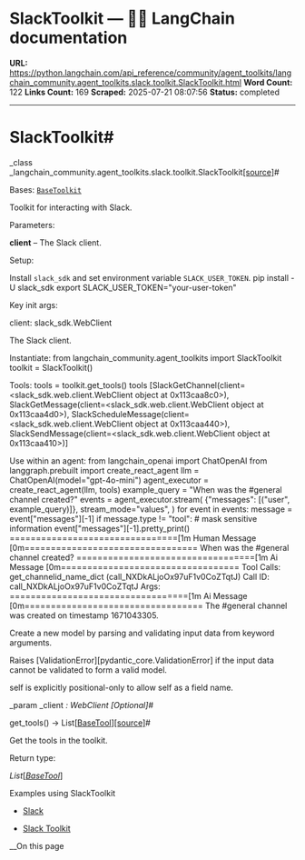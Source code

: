 # SlackToolkit — 🦜🔗 LangChain  documentation

**URL:** https://python.langchain.com/api_reference/community/agent_toolkits/langchain_community.agent_toolkits.slack.toolkit.SlackToolkit.html
**Word Count:** 122
**Links Count:** 169
**Scraped:** 2025-07-21 08:07:56
**Status:** completed

---

# SlackToolkit\#

_class _langchain\_community.agent\_toolkits.slack.toolkit.SlackToolkit[\[source\]](https://python.langchain.com/api_reference/_modules/langchain_community/agent_toolkits/slack/toolkit.html#SlackToolkit)\#     

Bases: [`BaseToolkit`](https://python.langchain.com/api_reference/core/tools/langchain_core.tools.base.BaseToolkit.html#langchain_core.tools.base.BaseToolkit "langchain_core.tools.base.BaseToolkit")

Toolkit for interacting with Slack.

Parameters:     

**client** – The Slack client.

Setup:     

Install `slack_sdk` and set environment variable `SLACK_USER_TOKEN`.               pip install -U slack_sdk     export SLACK_USER_TOKEN="your-user-token"     

Key init args:     

client: slack\_sdk.WebClient     

The Slack client.

Instantiate:                    from langchain_community.agent_toolkits import SlackToolkit          toolkit = SlackToolkit()     

Tools:                    tools = toolkit.get_tools()     tools                    [SlackGetChannel(client=<slack_sdk.web.client.WebClient object at 0x113caa8c0>),     SlackGetMessage(client=<slack_sdk.web.client.WebClient object at 0x113caa4d0>),     SlackScheduleMessage(client=<slack_sdk.web.client.WebClient object at 0x113caa440>),     SlackSendMessage(client=<slack_sdk.web.client.WebClient object at 0x113caa410>)]     

Use within an agent:                    from langchain_openai import ChatOpenAI     from langgraph.prebuilt import create_react_agent          llm = ChatOpenAI(model="gpt-4o-mini")     agent_executor = create_react_agent(llm, tools)          example_query = "When was the #general channel created?"          events = agent_executor.stream(         {"messages": [("user", example_query)]},         stream_mode="values",     )     for event in events:         message = event["messages"][-1]         if message.type != "tool":  # mask sensitive information             event["messages"][-1].pretty_print()                     ================================[1m Human Message [0m=================================          When was the #general channel created?     ==================================[1m Ai Message [0m==================================     Tool Calls:     get_channelid_name_dict (call_NXDkALjoOx97uF1v0CoZTqtJ)     Call ID: call_NXDkALjoOx97uF1v0CoZTqtJ     Args:     ==================================[1m Ai Message [0m==================================          The #general channel was created on timestamp 1671043305.     

Create a new model by parsing and validating input data from keyword arguments.

Raises \[ValidationError\]\[pydantic\_core.ValidationError\] if the input data cannot be validated to form a valid model.

self is explicitly positional-only to allow self as a field name.

_param _client _: WebClient_ _\[Optional\]_\#     

get\_tools\(\) → List\[[BaseTool](https://python.langchain.com/api_reference/core/tools/langchain_core.tools.base.BaseTool.html#langchain_core.tools.base.BaseTool "langchain_core.tools.base.BaseTool")\][\[source\]](https://python.langchain.com/api_reference/_modules/langchain_community/agent_toolkits/slack/toolkit.html#SlackToolkit.get_tools)\#     

Get the tools in the toolkit.

Return type:     

_List_\[[_BaseTool_](https://python.langchain.com/api_reference/core/tools/langchain_core.tools.base.BaseTool.html#langchain_core.tools.base.BaseTool "langchain_core.tools.base.BaseTool")\]

Examples using SlackToolkit

  * [Slack](https://python.langchain.com/docs/integrations/providers/slack/)

  * [Slack Toolkit](https://python.langchain.com/docs/integrations/tools/slack/)

__On this page